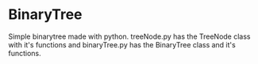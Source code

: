 # BinaryTree
Simple binarytree made with python. treeNode.py has the TreeNode class with it's functions and binaryTree.py has the BinaryTree class and it's functions.
